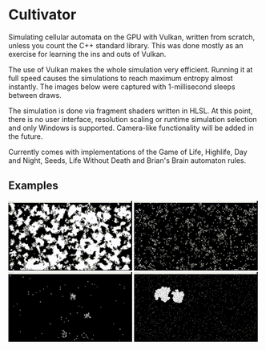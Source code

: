 # Cultivator
Simulating cellular automata on the GPU with Vulkan, written from scratch, unless you count the C++ standard library. This was done mostly as an exercise for learning the ins and outs of Vulkan.

The use of Vulkan makes the whole simulation very efficient. Running it at full speed causes the simulations to reach maximum entropy almost instantly. The images below were captured with 1-millisecond sleeps between draws.

The simulation is done via fragment shaders written in HLSL. At this point, there is no user interface, resolution scaling or runtime simulation selection and only Windows is supported. Camera-like functionality will be added in the future.

Currently comes with implementations of the Game of Life, Highlife, Day and Night, Seeds, Life Without Death and Brian's Brain automaton rules.

## Examples

<p>
  <a href="https://github.com/hannes-harnisch/hannes-harnisch/blob/main/Originals/CultivatorDayAndNight.gif"><img src="https://github.com/hannes-harnisch/hannes-harnisch/blob/main/CultivatorDayAndNight.gif" width="49%"></a>
  <a href="https://github.com/hannes-harnisch/hannes-harnisch/blob/main/Originals/CultivatorGameOfLife.gif"><img src="https://github.com/hannes-harnisch/hannes-harnisch/blob/main/CultivatorGameOfLife.gif" width="49%"></a>
  <a href="https://github.com/hannes-harnisch/hannes-harnisch/blob/main/Originals/CultivatorHighlife.gif"><img src="https://github.com/hannes-harnisch/hannes-harnisch/blob/main/CultivatorHighlife.gif" width="49%"></a>
  <a href="https://github.com/hannes-harnisch/hannes-harnisch/blob/main/Originals/CultivatorLifeWithoutDeath.gif"><img src="https://github.com/hannes-harnisch/hannes-harnisch/blob/main/CultivatorLifeWithoutDeath.gif" width="49%"></a>
</p>
